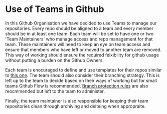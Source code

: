 # Use of Teams in Github

In this Github Organisation we have decided to use Teams to manage our repositories.  Every repo should be aligned to a team and every member should be in at least one team.   Each team will be set to have one or two 'Team Maintainers' who manage access and repo management for that team.  These maintainers will need to keep an eye on team access and ensure that members who have left or moved to another team are removed.  This way of working should ensure the required felxibility for github usage without putting a burden on the Github Owners. 

Each team is enocuraged to define and use templates for their repos similar to [this one](https://github.com/nhsengland/analyticsunit-template).  The team should also consider their branching strategy.  This is left up to the team to decide based on their ways of working but for small teams Github Flow is recommended.  [Branch protection rules](https://docs.github.com/en/repositories/configuring-branches-and-merges-in-your-repository/defining-the-mergeability-of-pull-requests/managing-a-branch-protection-rule) are also reocmmended but left to the team to administer.

Finally, the team maintainer is also responsible for keeping their team repositories clean through archiving and delteing when appropraite. 
